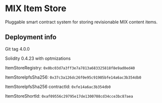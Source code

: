 # MIX Item Store

Pluggable smart contract system for storing revisionable MIX content items.

## Deployment info

Git tag 4.0.0

Solidity 0.4.23 with optmizations

ItemStoreRegistry: `0x0bc03d7a3ff3e7a7813a683325818f8e9ad0ed40`

ItemStoreIpfsSha256: `0x37c3a126dc26f0e95c91905bfe14a6ac3b354db0`

ItemStoreIpfsSha256 contractId: `0xfe14a6ac3b354db0`

ItemStoreShortId: `0xaf09556c29795e17de1300708cd34cce3bc87aea`
